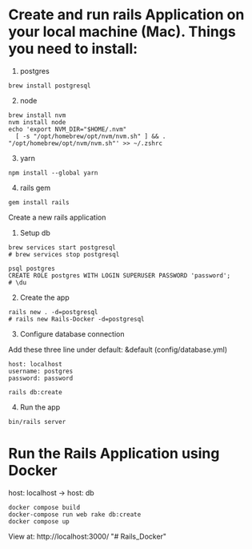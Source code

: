 # Create and run rails Application on your local machine (Mac). Things you need to install:

1. postgres
```
brew install postgresql
```

2. node
```
brew install nvm
nvm install node
echo 'export NVM_DIR="$HOME/.nvm"
  [ -s "/opt/homebrew/opt/nvm/nvm.sh" ] && . "/opt/homebrew/opt/nvm/nvm.sh"' >> ~/.zshrc
```

3. yarn
```
npm install --global yarn
```

4. rails gem
```
gem install rails
```


Create a new rails application

1. Setup db
```
brew services start postgresql
# brew services stop postgresql

psql postgres
CREATE ROLE postgres WITH LOGIN SUPERUSER PASSWORD 'password';
# \du
```

2. Create the app
```
rails new . -d=postgresql
# rails new Rails-Docker -d=postgresql
```

3. Configure database connection

Add these three line under default: &default (config/database.yml)
```
host: localhost
username: postgres
password: password
```

```
rails db:create
```

4. Run the app
```
bin/rails server
```

# Run the Rails Application using Docker

host: localhost -> host: db

```
docker compose build
docker-compose run web rake db:create
docker compose up
```

View at: http://localhost:3000/
"# Rails_Docker" 
